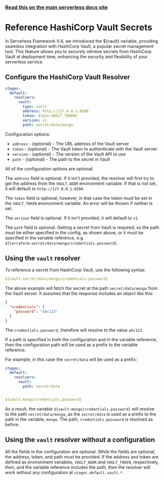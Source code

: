 <!--
title: Serverless Framework - Variables - HashiCorp Vault Secrets
description: How to reference HashiCorp Vault Secrets
short_title: Serverless Variables - HashiCorp Vault Secrets
keywords: ['Serverless Framework', 'HashiCorp', 'Vault', 'Secrets', 'Variables']
-->

<!-- DOCS-SITE-LINK:START automatically generated  -->

### [Read this on the main serverless docs site](https://www.serverless.com/framework/docs/guides/variables/vault)

<!-- DOCS-SITE-LINK:END -->

# Reference HashiCorp Vault Secrets

In Serverless Framework V.4, we introduced the ${vault} variable, providing
seamless integration with HashiCorp Vault, a popular secret management tool.
This feature allows you to securely retrieve secrets from HashiCorp Vault at
deployment time, enhancing the security and flexibility of your serverless
service.

## Configure the HashiCorp Vault Resolver

```yaml
stages:
  default:
    resolvers:
      vault:
        type: vault
        address: http://127.0.0.1:8200
        token: ${env:VAULT_TOKEN}
        version: v1
        path: secret/data/mongo
```

Configuration options:

- `address` - (optional) - The URL address of the Vault server
- `token` - (optional) - The Vault token to authenticate with the Vault server
- `version` - (optional) - The version of the Vault API to use
- `path` - (optional) - The path to the secret in Vault

All of the configuration options are optional.

The `address` field is optional. If it isn't provided, the resolver will first
try to get the address from the `VAULT_ADDR` environment variable. If that is
not set, it will default to `http://127.0.0.1:8200`.

The `token` field is optional; however, in that case the token must be set in
the `VAULT_TOKEN` environment variable. An error will be thrown if neither is
set.

The `version` field is optional. If it isn't provided, it will default to `v1`.

The `path` field is optional. Getting a secret from Vault is required, so the
path must be either specified in the config, as shown above, or it must be
specified in the variable reference, e.g. `${terraform:secret/data/mongo/credentials.password}`.

## Using the `vault` resolver

To reference a secret from HashiCorp Vault, use the following syntax:

```yaml
${vault:secret/data/mongo/credentials.password}
```

The above example will fetch the secret at the path `secret/data/mongo` from the
Vault server. It assumes that the response includes an object like this:

```json
{
  "credentials": {
    "password": "abc123"
  }
}
```

The `credentials.password`, therefore will resolve to the value `abc123`.

If a path is specified in both the configuration and in the variable reference,
then the configuration path will be used as a prefix to the variable reference.

For example, in this case the `secret/data` will be used as a prefix:

```yaml
stages:
  default:
    resolvers:
      vault:
        path: secret/data


${vault:mongo/credentials.password}
```

As a result, the variable `${vault:mongo/credentials.password}` will resolve to
the path `secret/data/mongo`, as the `secret/data` is used as a prefix to the
path in the variable, `mongo`. The path, `credentials.password` is resolved as
before.

## Using the `vault` resolver without a configuration

All the fields in the configuration are optional. While the fields are optional,
the address, token, and path must be provided. If the address and token are
defined as environment variables, `VAULT_ADDR` and `VAULT_TOKEN`, respectively,
then, and the variable reference includes the path, then the resolver will work
without any configuration at `stages.default.vault.*`.
